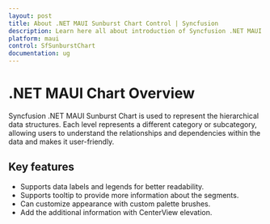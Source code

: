 ```yaml
---
layout: post
title: About .NET MAUI Sunburst Chart Control | Syncfusion
description: Learn here all about introduction of Syncfusion .NET MAUI SunburstChart control with key features and more
platform: maui
control: SfSunburstChart
documentation: ug
---
```


# .NET MAUI Chart Overview

Syncfusion .NET MAUI Sunburst Chart is used to represent the hierarchical data structures. Each level represents a different category or subcategory, allowing users to understand the relationships and dependencies within the data and makes it user-friendly.

## Key features

* Supports data labels and legends for better readability.
* Supports tooltip to provide more information about the segments.
* Can customize appearance with custom palette brushes.
* Add the additional information with CenterView elevation.
